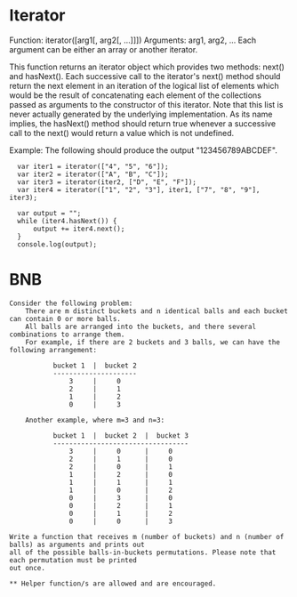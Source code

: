 Iterator
===========
 Function:    iterator([arg1[, arg2[, ...]]])
 Arguments:   arg1, arg2, ...
              Each argument can be either an array or another iterator.
 
 This function returns an iterator object which provides two methods: next() and hasNext().
 Each successive call to the iterator's next() method should return the next element in an
 iteration of the logical list of elements which would be the result of concatenating each
 element of the collections passed as arguments to the constructor of this iterator.  Note
 that this list is never actually generated by the underlying implementation.  As its name
 implies, the hasNext() method should return true whenever a successive call to the next()
     would return a value which is not undefined.
 
 Example:
      The following should produce the output "123456789ABCDEF".
 
      var iter1 = iterator(["4", "5", "6"]);
      var iter2 = iterator(["A", "B", "C"]);
      var iter3 = iterator(iter2, ["D", "E", "F"]);
      var iter4 = iterator(["1", "2", "3"], iter1, ["7", "8", "9"], iter3);
 
      var output = "";
      while (iter4.hasNext()) {
          output += iter4.next();
      }
      console.log(output);
 
 



BNB
================

    Consider the following problem:
        There are m distinct buckets and n identical balls and each bucket can contain 0 or more balls.
        All balls are arranged into the buckets, and there several combinations to arrange them.
        For example, if there are 2 buckets and 3 balls, we can have the following arrangement:
        
               bucket 1  |  bucket 2 
               ---------------------
                   3     |     0
                   2     |     1
                   1     |     2
                   0     |     3

        Another example, where m=3 and n=3:
       
               bucket 1  |  bucket 2  |  bucket 3
               ----------------------------------
                   3     |     0      |     0
                   2     |     1      |     0
                   2     |     0      |     1
                   1     |     2      |     0
                   1     |     1      |     1
                   1     |     0      |     2
                   0     |     3      |     0
                   0     |     2      |     1
                   0     |     1      |     2
                   0     |     0      |     3

    Write a function that receives m (number of buckets) and n (number of balls) as arguments and prints out 
    all of the possible balls-in-buckets permutations. Please note that each permutation must be printed 
    out once. 

    ** Helper function/s are allowed and are encouraged.


